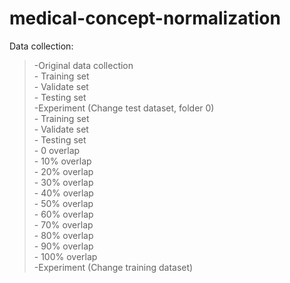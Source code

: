 # medical-concept-normalization
Data collection:  
  >-Original data collection  
    - Training set  
    - Validate set  
    - Testing set  
  -Experiment (Change test dataset, folder 0)   
    - Training set  
    - Validate set  
    - Testing set  
      - 0 overlap  
      - 10% overlap  
      - 20% overlap  
      - 30% overlap  
      - 40% overlap  
      - 50% overlap  
      - 60% overlap  
      - 70% overlap  
      - 80% overlap  
      - 90% overlap  
      - 100% overlap  
  -Experiment (Change training dataset)  
